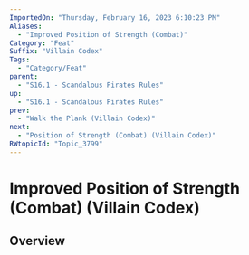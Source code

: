 ```yaml
---
ImportedOn: "Thursday, February 16, 2023 6:10:23 PM"
Aliases:
  - "Improved Position of Strength (Combat)"
Category: "Feat"
Suffix: "Villain Codex"
Tags:
  - "Category/Feat"
parent:
  - "S16.1 - Scandalous Pirates Rules"
up:
  - "S16.1 - Scandalous Pirates Rules"
prev:
  - "Walk the Plank (Villain Codex)"
next:
  - "Position of Strength (Combat) (Villain Codex)"
RWtopicId: "Topic_3799"
---
```

# Improved Position of Strength (Combat) (Villain Codex)
## Overview
